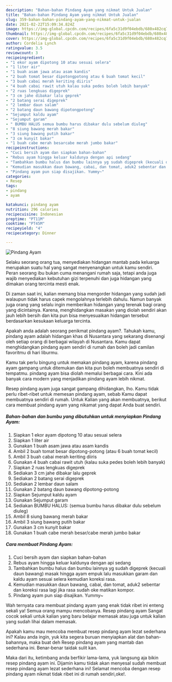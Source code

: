```yaml
---
description: "Bahan-bahan Pindang Ayam yang nikmat Untuk Jualan"
title: "Bahan-bahan Pindang Ayam yang nikmat Untuk Jualan"
slug: 359-bahan-bahan-pindang-ayam-yang-nikmat-untuk-jualan
date: 2021-02-22T15:09:34.824Z
image: https://img-global.cpcdn.com/recipes/6fa5c31d9f04ebdb/680x482cq70/pindang-ayam-foto-resep-utama.jpg
thumbnail: https://img-global.cpcdn.com/recipes/6fa5c31d9f04ebdb/680x482cq70/pindang-ayam-foto-resep-utama.jpg
cover: https://img-global.cpcdn.com/recipes/6fa5c31d9f04ebdb/680x482cq70/pindang-ayam-foto-resep-utama.jpg
author: Cordelia Lynch
ratingvalue: 3.5
reviewcount: 3
recipeingredient:
- "1 ekor ayam dipotong 10 atau sesuai selera"
- "1 liter air"
- "1 buah asam jawa atau asam kandis"
- "2 buah tomat besar dipotongpotong atau 6 buah tomat kecil"
- "3 buah cabai merah keriting diiris"
- "4 buah cabai rawit utuh kalau suka pedes boleh lebih banyak"
- "2 ruas lengkuas digeprek"
- "3 cm jahe dibakar lalu geprek"
- "2 batang serai digeprek"
- "2 lembar daun salam"
- "2 batang daun bawang dipotongpotong"
- "Sejumput kaldu ayam"
- "Sejumput garam"
- " BUMBU HALUS semua bumbu harus dibakar dulu sebelum diuleg"
- "8 siung bawang merah bakar"
- "3 siung bawang putih bakar"
- "3 cm kunyit bakar"
- "1 buah cabe merah besarcabe merah jumbo bakar"
recipeinstructions:
- "Cuci bersih ayam dan siapkan bahan-bahan"
- "Rebus ayam hingga keluar kaldunya dengan api sedang"
- "Tambahkan bumbu halus dan bumbu lainnya yg sudah digeprek (kecuali daun bawang) masak hingga ayam empuk lalu masukkan garam dan kaldu ayam sesuai selera kemudian koreksi rasa."
- "Kemudian masukkan daun bawang, cabai, dan tomat, aduk2 sebentar dan koreksi rasa lagi jika rasa sudah oke matikan kompor."
- "Pindang ayam pun siap disajikan. Yummy~"
categories:
- Resep
tags:
- pindang
- ayam

katakunci: pindang ayam 
nutrition: 296 calories
recipecuisine: Indonesian
preptime: "PT11M"
cooktime: "PT45M"
recipeyield: "4"
recipecategory: Dinner

---
```



![Pindang Ayam](https://img-global.cpcdn.com/recipes/6fa5c31d9f04ebdb/680x482cq70/pindang-ayam-foto-resep-utama.jpg)

Selaku seorang orang tua, menyediakan hidangan mantab pada keluarga merupakan suatu hal yang sangat menyenangkan untuk kamu sendiri. Peran seorang ibu bukan cuma menangani rumah saja, tetapi anda juga wajib menyediakan kebutuhan gizi terpenuhi dan juga hidangan yang dimakan orang tercinta mesti enak.

Di zaman  saat ini, kalian memang bisa mengorder hidangan yang sudah jadi walaupun tidak harus capek mengolahnya terlebih dahulu. Namun banyak juga orang yang selalu ingin memberikan hidangan yang terenak bagi orang yang dicintainya. Karena, menghidangkan masakan yang diolah sendiri akan jauh lebih bersih dan kita pun bisa menyesuaikan hidangan tersebut berdasarkan kesukaan keluarga tercinta. 



Apakah anda adalah seorang penikmat pindang ayam?. Tahukah kamu, pindang ayam adalah hidangan khas di Nusantara yang sekarang disenangi oleh setiap orang di berbagai wilayah di Nusantara. Kamu dapat menghidangkan pindang ayam sendiri di rumah dan boleh jadi camilan favoritmu di hari liburmu.

Kamu tak perlu bingung untuk memakan pindang ayam, karena pindang ayam gampang untuk ditemukan dan kita pun boleh membuatnya sendiri di tempatmu. pindang ayam bisa diolah memalui berbagai cara. Kini ada banyak cara modern yang menjadikan pindang ayam lebih nikmat.

Resep pindang ayam juga sangat gampang dihidangkan, lho. Kamu tidak perlu ribet-ribet untuk memesan pindang ayam, sebab Kamu dapat membuatnya sendiri di rumah. Untuk Kalian yang akan membuatnya, berikut cara membuat pindang ayam yang nikamat yang dapat Anda buat sendiri.

<!--inarticleads1-->

##### Bahan-bahan dan bumbu yang dibutuhkan untuk menyiapkan Pindang Ayam:

1. Siapkan 1 ekor ayam dipotong 10 atau sesuai selera
1. Siapkan 1 liter air
1. Gunakan 1 buah asam jawa atau asam kandis
1. Ambil 2 buah tomat besar dipotong-potong (atau 6 buah tomat kecil)
1. Ambil 3 buah cabai merah keriting diiris
1. Gunakan 4 buah cabai rawit utuh (kalau suka pedes boleh lebih banyak)
1. Siapkan 2 ruas lengkuas digeprek
1. Sediakan 3 cm jahe dibakar lalu geprek
1. Sediakan 2 batang serai digeprek
1. Sediakan 2 lembar daun salam
1. Gunakan 2 batang daun bawang dipotong-potong
1. Siapkan Sejumput kaldu ayam
1. Gunakan Sejumput garam
1. Sediakan  BUMBU HALUS: (semua bumbu harus dibakar dulu sebelum diuleg)
1. Ambil 8 siung bawang merah bakar
1. Ambil 3 siung bawang putih bakar
1. Gunakan 3 cm kunyit bakar
1. Gunakan 1 buah cabe merah besar/cabe merah jumbo bakar




<!--inarticleads2-->

##### Cara membuat Pindang Ayam:

1. Cuci bersih ayam dan siapkan bahan-bahan
1. Rebus ayam hingga keluar kaldunya dengan api sedang
1. Tambahkan bumbu halus dan bumbu lainnya yg sudah digeprek (kecuali daun bawang) masak hingga ayam empuk lalu masukkan garam dan kaldu ayam sesuai selera kemudian koreksi rasa.
1. Kemudian masukkan daun bawang, cabai, dan tomat, aduk2 sebentar dan koreksi rasa lagi jika rasa sudah oke matikan kompor.
1. Pindang ayam pun siap disajikan. Yummy~




Wah ternyata cara membuat pindang ayam yang enak tidak ribet ini enteng sekali ya! Semua orang mampu mencobanya. Resep pindang ayam Sangat cocok sekali untuk kalian yang baru belajar memasak atau juga untuk kalian yang sudah lihai dalam memasak.

Apakah kamu mau mencoba membuat resep pindang ayam lezat sederhana ini? Kalau anda ingin, yuk kita segera buruan menyiapkan alat dan bahan-bahannya, maka buat deh Resep pindang ayam yang mantab dan sederhana ini. Benar-benar taidak sulit kan. 

Maka dari itu, ketimbang anda berfikir lama-lama, yuk langsung aja bikin resep pindang ayam ini. Dijamin kamu tiidak akan menyesal sudah membuat resep pindang ayam lezat sederhana ini! Selamat mencoba dengan resep pindang ayam nikmat tidak ribet ini di rumah sendiri,oke!.

